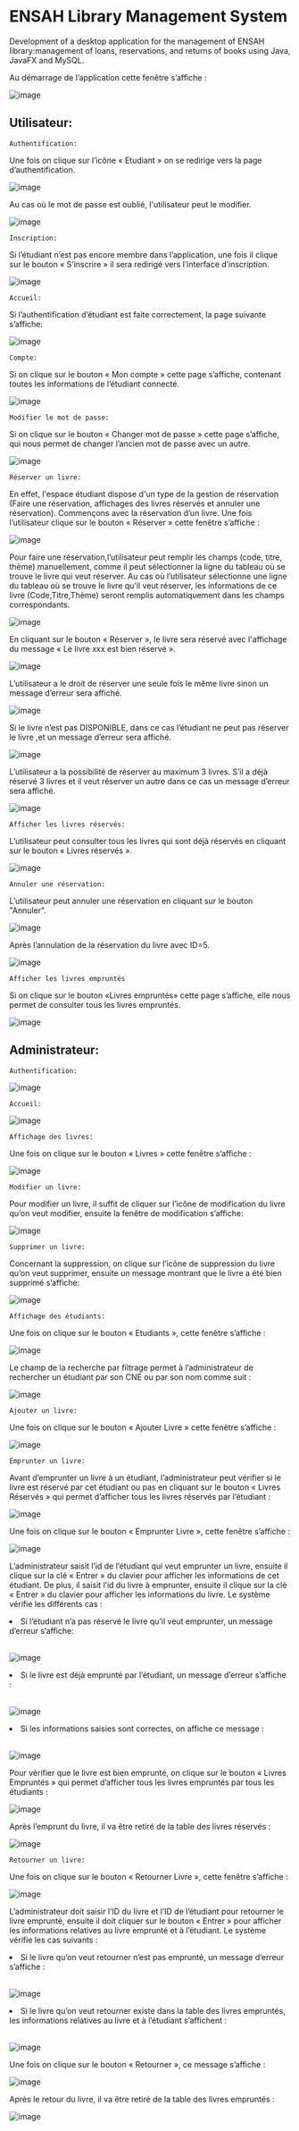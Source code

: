 # ENSAH Library Management System
Development of a desktop application for the management of ENSAH library:management of loans, reservations, and returns of books using Java, JavaFX and MySQL.

Au démarrage de l’application cette fenêtre s’affiche :

![image](https://user-images.githubusercontent.com/78702422/146660740-28a43d45-4225-43eb-bf1d-dfce51997411.png) 

   ## Utilisateur:
  
	Authentification:
Une fois on clique sur l’icône « Etudiant » on se redirige vers la page d’authentification.

![image](https://user-images.githubusercontent.com/78702422/146660759-d0eddc12-e719-43cd-a6c5-9f577e04ef4a.png)

Au cas où le mot de passe est oublié, l'utilisateur peut le modifier.

![image](https://user-images.githubusercontent.com/78702422/146660828-ae3f276c-1e1c-4571-8105-83ef7417e85f.png)

	Inscription:
Si l’étudiant n’est pas encore membre dans l’application, une fois il clique sur le bouton « S’inscrire » il sera redirigé vers l’interface d’inscription.

![image](https://user-images.githubusercontent.com/78702422/146660855-da011215-04f2-4680-9f1d-30f104a42cfa.png)

	Accueil:
Si l’authentification d’étudiant est faite correctement, la page suivante s’affiche:

![image](https://user-images.githubusercontent.com/78702422/146660888-9c4de66a-f92e-4bb0-a969-d51c6865fcc7.png)

	Compte:
Si on clique sur le bouton « Mon compte » cette page s’affiche, contenant toutes les informations de l’étudiant connecté.

![image](https://user-images.githubusercontent.com/78702422/146660897-5b8ee933-800b-490c-abe4-31334a03d9fb.png)

	Modifier le mot de passe:
Si on clique sur le bouton « Changer mot de passe » cette page s’affiche, qui nous permet de changer l’ancien mot de passe avec un autre.

![image](https://user-images.githubusercontent.com/78702422/146660923-2ca142f6-403d-4f5b-a9b4-05e97bdbdcd6.png)

	Réserver un livre:
En effet, l'espace étudiant dispose d'un type de la gestion de réservation (Faire une réservation, affichages des livres réservés et annuler une réservation). Commençons avec la réservation d’un livre.
Une fois l’utilisateur clique sur le bouton « Réserver » cette fenêtre s’affiche :

![image](https://user-images.githubusercontent.com/78702422/146660938-9167dacb-0e15-40b7-99bc-47c4f466d702.png)

Pour faire une réservation,l’utilisateur peut remplir les champs (code, titre, thème) manuellement, comme il peut sélectionner la ligne du tableau où se trouve le livre qui veut réserver.
Au cas où l’utilisateur sélectionne une ligne du tableau où se trouve le livre qu’il veut réserver, les informations de ce livre (Code,Titre,Thème) seront remplis automatiquement dans les champs correspondants.

![image](https://user-images.githubusercontent.com/78702422/146661154-183b671d-1931-4683-b0c0-8db374d62d7e.png)

En cliquant sur le bouton « Réserver », le livre sera réservé avec l'affichage du message « Le livre xxx est bien réservé ».

![image](https://user-images.githubusercontent.com/78702422/146661166-1b155c59-d9db-4412-a7e0-b6ec890e6e88.png)

L’utilisateur a le droit de réserver une seule fois le même livre sinon un message d’erreur sera affiché.

![image](https://user-images.githubusercontent.com/78702422/146661219-cb521984-a789-4805-acf1-ad50954c2325.png)

Si le livre n’est pas DISPONIBLE, dans ce cas l’étudiant ne peut pas réserver le livre ,et un message d’erreur sera affiché.

![image](https://user-images.githubusercontent.com/78702422/146661239-d2fd3d3b-1a08-4cec-b6b0-03b0e66d14f4.png)

L’utilisateur a la possibilité de réserver au maximum 3 livres.
S’il a déjà réservé 3 livres et il veut réserver un autre dans ce cas un message d’erreur sera affiché.

![image](https://user-images.githubusercontent.com/78702422/146661297-abb77b74-5eb8-4466-8d8b-dfe3fd74c294.png)

	Afficher les livres réservés:
L’utilisateur peut consulter tous les livres qui sont déjà réservés en cliquant sur le bouton « Livres réservés ».

![image](https://user-images.githubusercontent.com/78702422/146661321-04e0310b-b723-4957-9b96-f5175e6ff0f7.png)

	Annuler une réservation:
L’utilisateur peut annuler une réservation en cliquant sur le bouton "Annuler".

![image](https://user-images.githubusercontent.com/78702422/146661330-c3369823-863f-4578-8ba9-4b60bc1611a9.png)

Après l’annulation de la réservation du livre avec ID=5.

![image](https://user-images.githubusercontent.com/78702422/146661340-8732097a-4fcc-4e24-98b1-b710cdb8b2d0.png)

	Afficher les livres empruntés
Si on clique sur le bouton «Livres empruntés» cette page s’affiche, elle nous permet de consulter tous les livres empruntés.

![image](https://user-images.githubusercontent.com/78702422/146661436-ce495843-2145-448d-b222-66ee74a34f05.png)


   ## Administrateur:

	Authentification:
	
![image](https://user-images.githubusercontent.com/78702422/146661563-74cc3a4d-337c-4bb9-bb3c-038b1c1ce9ec.png)

	Accueil:
![image](https://user-images.githubusercontent.com/78702422/146661574-21e921e6-b000-4407-98ee-f7280a2e1132.png)

	Affichage des livres:
Une fois on clique sur le bouton « Livres » cette fenêtre s’affiche :

![image](https://user-images.githubusercontent.com/78702422/146661584-c86cab3c-5fcd-4d3a-84d1-503f0a8211c2.png)

	Modifier un livre:
Pour modifier un livre, il suffit de cliquer sur l’icône de modification du livre qu’on veut modifier, ensuite la fenêtre de modification s’affiche:

![image](https://user-images.githubusercontent.com/78702422/146661612-3356b831-859b-4f65-ae58-1f088883b4d0.png)

	Supprimer un livre:
Concernant la suppression, on clique sur l’icône de suppression du livre qu’on veut supprimer, ensuite un message montrant que le livre a été bien supprimé s’affiche:

![image](https://user-images.githubusercontent.com/78702422/146661630-87544ac5-bd4d-461d-85a5-06044de71dd2.png)

	Affichage des étudiants:
Une fois on clique sur le bouton « Etudiants », cette fenêtre s’affiche :

![image](https://user-images.githubusercontent.com/78702422/146661650-06c80056-e1d3-4c69-92db-0a093bcfbb5f.png)

Le champ de la recherche par filtrage permet à l’administrateur de rechercher un étudiant par son CNE ou par son nom comme suit :

![image](https://user-images.githubusercontent.com/78702422/146661655-e84a6bb2-404b-46df-8a68-34262a9024c4.png)

	Ajouter un livre:
Une fois on clique sur le bouton « Ajouter Livre » cette fenêtre s’affiche :

![image](https://user-images.githubusercontent.com/78702422/146661676-7f74769d-db71-40fa-8b99-2115673daef3.png)

	Emprunter un livre:
Avant d’emprunter un livre à un étudiant, l’administrateur peut vérifier si le livre est réservé par cet étudiant ou pas en cliquant sur le bouton « Livres Réservés » qui permet d’afficher tous les livres réservés par l’étudiant :

![image](https://user-images.githubusercontent.com/78702422/146661699-d2d00066-5113-4fca-8de8-c2ed54b82e4d.png)

Une fois on clique sur le bouton « Emprunter Livre », cette fenêtre s’affiche :

![image](https://user-images.githubusercontent.com/78702422/146661705-f8ec90d4-9940-4820-a5e3-7172632d4dde.png)


L’administrateur saisit l’id de l’étudiant qui veut emprunter un livre, ensuite il clique sur la clé « Entrer » du clavier pour afficher les informations de cet étudiant. De plus, il saisit l’id du livre à emprunter, ensuite il clique sur la clé « Entrer » du clavier pour afficher les informations du livre.
Le système vérifie les différents cas :
<li>Si l’étudiant n’a pas réservé le livre qu’il veut emprunter, un message d’erreur s’affiche:</li></br>

![image](https://user-images.githubusercontent.com/78702422/146661793-932b877a-e96a-4d3f-83e2-05247401ec60.png)

<li>Si le livre est déjà emprunté par l’étudiant, un message d’erreur s’affiche :</li></br>

![image](https://user-images.githubusercontent.com/78702422/146661801-5ef9e4fd-e4ce-4e2f-8bfa-8289c0af9957.png)

<li>Si les informations saisies sont correctes, on affiche ce message :</li></br>

![image](https://user-images.githubusercontent.com/78702422/146661883-08421f1b-cef9-4e8e-8bfc-29eb4e832b10.png)

Pour vérifier que le livre est bien emprunté, on clique sur le bouton « Livres Empruntés » qui permet d’afficher tous les livres empruntés par tous les étudiants :

![image](https://user-images.githubusercontent.com/78702422/146661896-edf1ab2b-0a80-4e94-b5c6-2fbff5e36ff1.png)

Après l’emprunt du livre, il va être retiré de la table des livres réservés :

![image](https://user-images.githubusercontent.com/78702422/146661909-63631746-a40c-46af-b1a6-22252912dbdf.png)

	Retourner un livre:
Une fois on clique sur le bouton « Retourner Livre », cette fenêtre s’affiche :

![image](https://user-images.githubusercontent.com/78702422/146661926-73d5256a-38eb-4e7e-a569-41ddd339ecfb.png)


L’administrateur doit saisir l’ID du livre et l’ID de l’étudiant pour retourner le livre emprunté, ensuite il doit cliquer sur le bouton « Entrer » pour afficher les informations relatives au livre emprunté et à l’étudiant. Le système vérifie les cas suivants :
<li>Si le livre qu’on veut retourner n’est pas emprunté, un message d’erreur s’affiche :</li></br>

![image](https://user-images.githubusercontent.com/78702422/146661933-c7b018d3-1946-46b0-ac26-c1e35ac0ee50.png)

<li>Si le livre qu’on veut retourner existe dans la table des livres empruntés, les informations relatives au livre et à l’étudiant s’affichent :</li></br>

![image](https://user-images.githubusercontent.com/78702422/146661947-cc33ffaf-824d-40d9-ab6c-6f1384324d5c.png)

Une fois on clique sur le bouton « Retourner », ce message s’affiche :

![image](https://user-images.githubusercontent.com/78702422/146661956-87200567-78bd-493d-aeb0-91768cf37536.png)

Après le retour du livre, il va être retiré de la table des livres empruntés :

![image](https://user-images.githubusercontent.com/78702422/146661961-525aec7e-79a3-430d-b435-aeebcdd342ce.png)

